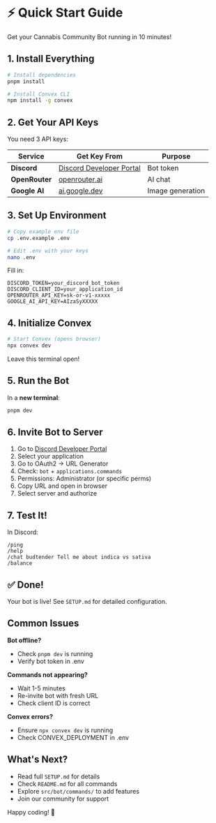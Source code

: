 # ⚡ Quick Start Guide

Get your Cannabis Community Bot running in 10 minutes!

## 1. Install Everything

```bash
# Install dependencies
pnpm install

# Install Convex CLI
npm install -g convex
```

## 2. Get Your API Keys

You need 3 API keys:

| Service | Get Key From | Purpose |
|---------|-------------|---------|
| **Discord** | [Discord Developer Portal](https://discord.com/developers/applications) | Bot token |
| **OpenRouter** | [openrouter.ai](https://openrouter.ai) | AI chat |
| **Google AI** | [ai.google.dev](https://ai.google.dev) | Image generation |

## 3. Set Up Environment

```bash
# Copy example env file
cp .env.example .env

# Edit .env with your keys
nano .env
```

Fill in:
```env
DISCORD_TOKEN=your_discord_bot_token
DISCORD_CLIENT_ID=your_application_id
OPENROUTER_API_KEY=sk-or-v1-xxxxx
GOOGLE_AI_API_KEY=AIzaSyXXXXX
```

## 4. Initialize Convex

```bash
# Start Convex (opens browser)
npx convex dev
```

Leave this terminal open!

## 5. Run the Bot

In a **new terminal**:

```bash
pnpm dev
```

## 6. Invite Bot to Server

1. Go to [Discord Developer Portal](https://discord.com/developers/applications)
2. Select your application
3. Go to OAuth2 → URL Generator
4. Check: `bot` + `applications.commands`
5. Permissions: Administrator (or specific perms)
6. Copy URL and open in browser
7. Select server and authorize

## 7. Test It!

In Discord:
```
/ping
/help
/chat budtender Tell me about indica vs sativa
/balance
```

## ✅ Done!

Your bot is live! See `SETUP.md` for detailed configuration.

## Common Issues

**Bot offline?**
- Check `pnpm dev` is running
- Verify bot token in .env

**Commands not appearing?**
- Wait 1-5 minutes
- Re-invite bot with fresh URL
- Check client ID is correct

**Convex errors?**
- Ensure `npx convex dev` is running
- Check CONVEX_DEPLOYMENT in .env

## What's Next?

- Read full `SETUP.md` for details
- Check `README.md` for all commands
- Explore `src/bot/commands/` to add features
- Join our community for support

Happy coding! 🌿

